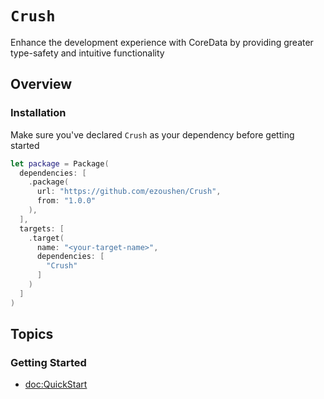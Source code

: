 # ``Crush``

Enhance the development experience with CoreData by providing greater type-safety and intuitive functionality

## Overview

### Installation

Make sure you've declared `Crush` as your dependency before getting started 

```swift
let package = Package(
  dependencies: [
    .package(
      url: "https://github.com/ezoushen/Crush",
      from: "1.0.0"
    ),
  ],
  targets: [
    .target(
      name: "<your-target-name>",
      dependencies: [
        "Crush"
      ]
    )
  ]
)
```

## Topics

### Getting Started

- <doc:QuickStart>
